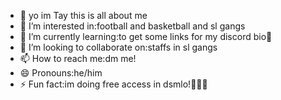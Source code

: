 - 👋 yo im Tay this is all about me
- 👀 I’m interested in:football and basketball and sl gangs
- 🌱 I’m currently learning:to get some links for my discord bio🥳
- 💞️ I’m looking to collaborate on:staffs in sl gangs
- 📫 How to reach me:dm me!
- 😄 Pronouns:he/him
- ⚡ Fun fact:im doing free access in dsmlo!🥳🥳🥳


<!---
Tayisloved/Tayisloved is a ✨ special ✨ repository because its `README.md` (this file) appears on your GitHub profile.
You can click the Preview link to take a look at your changes.
--->
